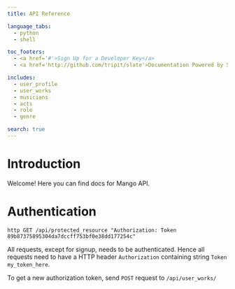```yaml
---
title: API Reference

language_tabs:
  - python
  - shell

toc_footers:
  - <a href='#'>Sign Up for a Developer Key</a>
  - <a href='http://github.com/tripit/slate'>Documentation Powered by Slate</a>

includes:
  - user_profile
  - user_works
  - musicians
  - acts
  - role
  - genre

search: true
---
```


# Introduction

Welcome! Here you can find docs for Mango API.

# Authentication

```shell
http GET /api/protected_resource "Authorization: Token 89b87375895304da7dccff753bf0e38dd177254c"
```

All requests, except for signup, needs to be authenticated. Hence all requests need to have a HTTP header `Authorization` containing string `Token my_token_here`.

To get a new authorization token, send `POST` request to `/api/user_works/`